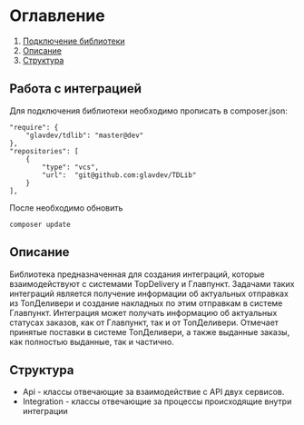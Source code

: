 # Оглавление
1. [Подключение библиотеки](#install)
2. [Описание](#description)
3. [Структура](#structure)

## Работа с интеграцией <a name="install"></a>
Для подключения библиотеки необходимо прописать в composer.json:
```
"require": {
    "glavdev/tdlib": "master@dev"
},
"repositories": [
    {
        "type": "vcs",
        "url":  "git@github.com:glavdev/TDLib"
    }
],
```
После необходимо обновить
```
composer update
```


## Описание <a name="description"></a>
Библиотека предназначенная для создания интеграций, которые взаимодействуют с системами TopDelivery и Главпункт.
Задачами таких интеграций является получение информации об актуальных отправках из ТопДеливери и создание накладных
по этим отправкам в системе Главпункт. Интеграция может получать информацию об актуальных статусах заказов, как от
Главпункт, так и от ТопДеливери. Отмечает принятые поставки в системе ТопДеливери, а также выданные заказы, как
полностью выданные, так и частично.

## Структура <a name="structure"></a>
* Api - классы отвечающие за взаимодействие с API двух сервисов.
* Integration - классы отвечающие за процессы происходящие внутри интеграции